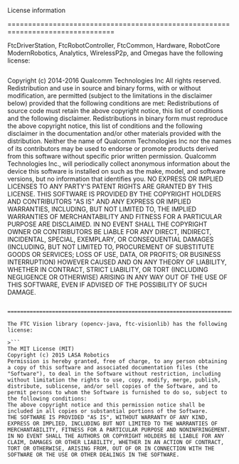 License information

================================================================================

FtcDriverStation, FtcRobotController, FtcCommon, Hardware, RobotCore
ModernRobotics, Analytics, WirelessP2p, and Omegas have the following license:

>```
Copyright (c) 2014-2016 Qualcomm Technologies Inc
All rights reserved.
Redistribution and use in source and binary forms, with or without modification, are permitted (subject to the limitations in the disclaimer below) provided that the following conditions are met:
Redistributions of source code must retain the above copyright notice, this list of conditions and the following disclaimer.
Redistributions in binary form must reproduce the above copyright notice, this list of conditions and the following disclaimer in the documentation and/or other materials provided with the distribution.
Neither the name of Qualcomm Technologies Inc nor the names of its contributors may be used to endorse or promote products derived from this software without specific prior written permission.
Qualcomm Technologies Inc., will periodically collect anonymous information about the device this software is installed on such as the make, model, and software versions, but no information that identifies you.
NO EXPRESS OR IMPLIED LICENSES TO ANY PARTY'S PATENT RIGHTS ARE GRANTED BY THIS LICENSE. THIS SOFTWARE IS PROVIDED BY THE COPYRIGHT HOLDERS AND CONTRIBUTORS "AS IS" AND ANY EXPRESS OR IMPLIED WARRANTIES, INCLUDING, BUT NOT LIMITED TO, THE IMPLIED WARRANTIES OF MERCHANTABILITY AND FITNESS FOR A PARTICULAR PURPOSE ARE DISCLAIMED. IN NO EVENT SHALL THE COPYRIGHT OWNER OR CONTRIBUTORS BE LIABLE FOR ANY DIRECT, INDIRECT, INCIDENTAL, SPECIAL, EXEMPLARY, OR CONSEQUENTIAL DAMAGES (INCLUDING, BUT NOT LIMITED TO, PROCUREMENT OF SUBSTITUTE GOODS OR SERVICES; LOSS OF USE, DATA, OR PROFITS; OR BUSINESS INTERRUPTION) HOWEVER CAUSED AND ON ANY THEORY OF LIABILITY, WHETHER IN CONTRACT, STRICT LIABILITY, OR TORT (INCLUDING NEGLIGENCE OR OTHERWISE) ARISING IN ANY WAY OUT OF THE USE OF THIS SOFTWARE, EVEN IF ADVISED OF THE POSSIBILITY OF SUCH DAMAGE.
```

================================================================================

The FTC Vision library (opencv-java, ftc-visionlib) has the following license:

>```
The MIT License (MIT)
Copyright (c) 2015 LASA Robotics
Permission is hereby granted, free of charge, to any person obtaining a copy of this software and associated documentation files (the "Software"), to deal in the Software without restriction, including without limitation the rights to use, copy, modify, merge, publish, distribute, sublicense, and/or sell copies of the Software, and to permit persons to whom the Software is furnished to do so, subject to the following conditions:
The above copyright notice and this permission notice shall be included in all copies or substantial portions of the Software.
THE SOFTWARE IS PROVIDED "AS IS", WITHOUT WARRANTY OF ANY KIND, EXPRESS OR IMPLIED, INCLUDING BUT NOT LIMITED TO THE WARRANTIES OF MERCHANTABILITY, FITNESS FOR A PARTICULAR PURPOSE AND NONINFRINGEMENT. IN NO EVENT SHALL THE AUTHORS OR COPYRIGHT HOLDERS BE LIABLE FOR ANY CLAIM, DAMAGES OR OTHER LIABILITY, WHETHER IN AN ACTION OF CONTRACT, TORT OR OTHERWISE, ARISING FROM, OUT OF OR IN CONNECTION WITH THE SOFTWARE OR THE USE OR OTHER DEALINGS IN THE SOFTWARE.
```
